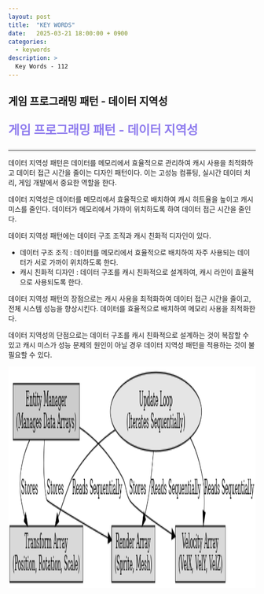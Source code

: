 ```yaml
---
layout: post
title:  "KEY WORDS"
date:   2025-03-21 18:00:00 + 0900
categories:
  - keywords
description: >
  Key Words - 112
---
```

## 게임 프로그래밍 패턴 - 데이터 지역성

<p style = "color:#8f7cee; font-size:25px; font-weight:bold">
게임 프로그래밍 패턴 - 데이터 지역성
</p>

---

데이터 지역성 패턴은 데이터를 메모리에서 효율적으로 관리하여 캐시 사용을 최적화하고 데이터 접근 시간을 줄이는 디자인 패턴이다. 이는 고성능 컴퓨팅, 실시간 데이터 처리, 게임 개발에서 중요한 역할을 한다.

데이터 지역성은 데이터를 메모리에서 효율적으로 배치하여 캐시 히트율을 높이고 캐시 미스를 줄인다. 데이터가 메모리에서 가까이 위치하도록 하여 데이터 접근 시간을 줄인다.

데이터 지역성 패턴에는 데이터 구조 조직과 캐시 친화적 디자인이 있다.
- 데이터 구조 조직 : 데이터를 메모리에서 효율적으로 배치하여 자주 사용되는 데이터가 서로 가까이 위치하도록 한다.
- 캐시 친화적 디자인 : 데이터 구조를 캐시 친화적으로 설계하여, 캐시 라인이 효율적으로 사용되도록 한다.

데이터 지역성 패턴의 장점으로는 캐시 사용을 최적화하여 데이터 접근 시간을 줄이고, 전체 시스템 성능을 향상시킨다. 데이터를 효율적으로 배치하여 메모리 사용을 최적화한다.

데이터 지역성의 단점으로는 데이터 구조를 캐시 친화적으로 설계하는 것이 복잡할 수 있고 캐시 미스가 성능 문제의 원인이 아닐 경우 데이터 지역성 패턴을 적용하는 것이 불필요할 수 있다.

<img src = "../../assets/img/keywords/IMG_k112_1.png" width = "1800" height = "450">

<br/>

